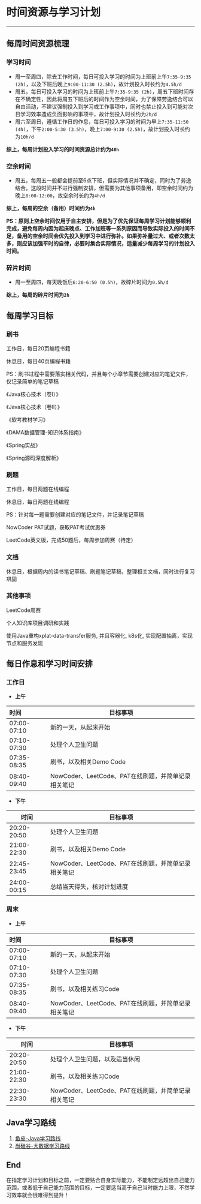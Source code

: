 # 时间资源与学习计划

---

## 每周时间资源梳理



### 学习时间

- 周一至周四，除去工作时间，每日可投入学习的时间为上班前上午`7:35-9:35 (2h)`，以及下班后晚上`9:00-11:30 (2.5h)`，故计划投入时长约为`4.5h/d`
- 周五，每日可投入学习的时间为上班前上午`7:35-9:35 (2h)`，周五下班时间存在不确定性，因此将周五下班后的时间作为空余时间，为了保障劳逸结合可以自由活动，不建议强制投入到学习或工作事项中，同时也禁止投入到可能对次日学习效率造成负面影响的事项中，故计划投入时长约为`2h/d`
- 周六至周日，遵循工作日的作息，每日可投入学习的时间为早上`7:35-11:50 (4h)`，下午`2:00-5:30 (3.5h)`，晚上`7:00-9:30 (2.5h)`，故计划投入时长约为`10h/d`

**综上，每周计划投入学习的时间资源总计约为`40h`**



### 空余时间

- 周五，每周五一般都会提前至6点下班，但实际情况并不确定，同时为了劳逸结合，这段时间并不进行强制安排，但需要为其他事项备用，即空余时间约为晚上`8:00-12:00`，故空余时长约为`4h/d`

**综上，每周的空余（备用）时间约为`4h`**



**PS：原则上空余时间仅用于自主安排，但是为了优先保证每周学习计划能够顺利完成，避免每周内因为起床晚点、工作加班等一系列原因而导致实际投入的时间不足，备用的空余时间会优先投入到学习中进行弥补。如果弥补量过大、或者次数太多，则应该加强平时的自律，必要时集合实际情况，适量减少每周学习的计划投入时间。**



### 碎片时间

- 周一至周四，每天晚饭后`6:20-6:50 (0.5h)`，故碎片时间为`0.5h/d`

**综上，每周的碎片时间为`2h`**



## 每周学习目标

### 刷书

工作日，每日20页编程书籍

休息日，每日40页编程书籍

PS：刷书过程中需要落实相关代码，并且每个小章节需要创建对应的笔记文件，仅记录简单的笔记草稿



《Java核心技术（卷I）》

《Java核心技术（卷II）》

《软考教材学习》

《DAMA数据管理-知识体系指南》

《Spring实战》

《Spring源码深度解析》





### 刷题

工作日，每日两题在线编程

休息日，每日两题在线编程

PS：针对每一题需要创建对应的笔记文件，并记录笔记草稿



NowCoder PAT试题，获取PAT考试优惠券

LeetCode英文版，完成50题后，每周参加周赛（待定）



### 文档

休息日，根据周内的读书笔记草稿、刷题笔记草稿，整理相关文档，同时进行复习巩固



### 其他事项

LeetCode周赛

个人知识库项目调研和实践

使用Java重构xplat-data-transfer服务, 并且容器化, k8s化, 实现配置抽离，实现节点和服务发现





## 每日作息和学习时间安排



### 工作日

- **上午**

| 时间        | 目标事项                                            |
| :---------- | --------------------------------------------------- |
| 07:00-07:10 | 新的一天，从起床开始                                |
| 07:10-07:30 | 处理个人卫生问题                                    |
| 07:35-08:35 | 刷书，以及相关Demo Code                             |
| 08:40-09:40 | NowCoder、LeetCode、PAT在线刷题，并简单记录相关笔记 |



- **下午**

| 时间        | 目标事项                                            |
| ----------- | --------------------------------------------------- |
| 20:20-20:50 | 处理个人卫生问题                                    |
| 21:00-22:30 | 刷书，以及相关Demo Code                             |
| 22:45-23:45 | NowCoder、LeetCode、PAT在线刷题，并简单记录相关笔记 |
| 24:00-00:15 | 总结当天得失，核对计划进度                          |



### 周末

- **上午**

| 时间        | 目标事项                                            |
| :---------- | --------------------------------------------------- |
| 07:00-07:10 | 新的一天，从起床开始                                |
| 07:10-07:30 | 处理个人卫生问题                                    |
| 07:35-08:35 | 刷书，以及相关练习Code                              |
| 08:40-09:40 | NowCoder、LeetCode、PAT在线刷题，并简单记录相关笔记 |



- **下午**

| 时间        | 目标事项                                            |
| ----------- | --------------------------------------------------- |
| 20:20-20:50 | 处理个人卫生问题，以及适当休闲                      |
| 21:00-22:30 | 刷书，以及相关练习Code                              |
| 22:30-23:30 | NowCoder、LeetCode、PAT在线刷题，并简单记录相关笔记 |





## Java学习路线

1. [鱼皮-Java学习路线](https://gitee.com/liyupi/code-roadmap/blob/main/docs/roadmap/Java%E5%AD%A6%E4%B9%A0%E8%B7%AF%E7%BA%BF.md#java-%E5%AD%A6%E4%B9%A0%E8%B7%AF%E7%BA%BF)
2. [尚硅谷-大数据学习路线](http://www.atguigu.com/bigdata_video.shtml)



## End

在指定学习计划和目标之前，一定要贴合自身实际能力，不能制定远超出自己能力范围，或者低于自己能力范围的目标，一定要适当高于自己当时能力上限，不然学习效率就会很难得到提升！
